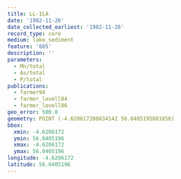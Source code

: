 ```yaml
---
title: LL-1LA
date: '1982-11-26'
date_collected_earliest: '1982-11-26'
record_type: core
medium: lake_sediment
feature: '605'
description: ''
parameters:
  - Mn/total
  - As/total
  - P/total
publications:
  - farmer94
  - farmer_lovell84
  - farmer_lovell86
geo_error: 500.0
geometry: POINT (-4.620617208634142 56.0405195881856)
bbox:
  xmin: -4.6206172
  ymin: 56.0405196
  xmax: -4.6206172
  ymax: 56.0405196
longitude: -4.6206172
latitude: 56.0405196
---
```

